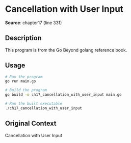 # Cancellation with User Input

**Source**: chapter17 (line 331)

## Description

This program is from the Go Beyond golang reference book.

## Usage

```bash
# Run the program
go run main.go

# Build the program
go build -o ch17_cancellation_with_user_input main.go

# Run the built executable
./ch17_cancellation_with_user_input
```

## Original Context

Cancellation with User Input
